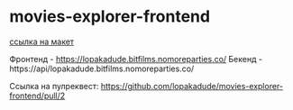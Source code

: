 # movies-explorer-frontend
[ссылка на макет](https://drive.google.com/file/d/1NxYIiJhTbjZLB9TDWi3VPf4Qv_GYS6uH/view?usp=sharing)

Фронтенд - https://lopakadude.bitfilms.nomoreparties.co/ Бекенд - https://api/lopakadude.bitfilms.nomoreparties.co/

Ссылка на пулреквест: https://github.com/lopakadude/movies-explorer-frontend/pull/2
